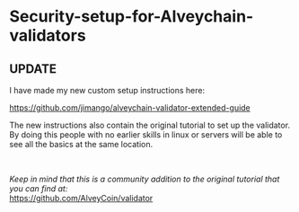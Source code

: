 # Security-setup-for-Alveychain-validators
## UPDATE

I have made my new custom setup instructions here:

https://github.com/jimango/alveychain-validator-extended-guide

The new instructions also contain the original tutorial to set up the validator. By doing this people with no earlier skills in linux or servers will be able to see all the basics at the same location. 

<br>

<i>Keep in mind that this is a community addition to the original tutorial that you can find at:</i>  
https://github.com/AlveyCoin/validator

